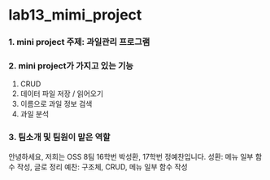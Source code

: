 # lab13_mimi_project

### 1. mini project 주제: 과일관리 프로그램

### 2. mini project가 가지고 있는 기능
1) CRUD
2) 데이터 파일 저장 / 읽어오기
3) 이름으로 과일 정보 검색
4) 과일 분석

### 3. 팀소개 및 팀원이 맡은 역할

안녕하세요, 저희는 OSS 8팀 16학번 박성환, 17학번 정예찬입니다.
성환: 메뉴 일부 함수 작성, 글로 정리
예찬: 구조체, CRUD, 메뉴 일부 함수 작성
